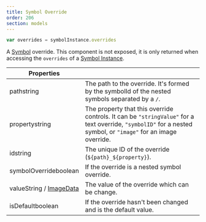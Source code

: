 ```yaml
---
title: Symbol Override
order: 206
section: models
---
```


```javascript
var overrides = symbolInstance.overrides
```

A [Symbol](https://www.sketchapp.com/docs/symbols/) override. This component is not exposed, it is only returned when accessing the `overrides` of a [Symbol Instance](#symbol-instance).

| Properties                                                          |                                                                                                                                                                |
| ------------------------------------------------------------------- | -------------------------------------------------------------------------------------------------------------------------------------------------------------- |
| path<span class="arg-type">string</span>                            | The path to the override. It's formed by the symbolId of the nested symbols separated by a `/`.                                                                |
| property<span class="arg-type">string</span>                        | The property that this override controls. It can be `"stringValue"` for a text override, `"symbolID"` for a nested symbol, or `"image"` for an image override. |
| id<span class="arg-type">string</span>                              | The unique ID of the override (`${path}_${property}`).                                                                                                         |
| symbolOverride<span class="arg-type">boolean</span>                 | If the override is a nested symbol override.                                                                                                                   |
| value<span class="arg-type">String / [ImageData](#imagedata)</span> | The value of the override which can be change.                                                                                                                 |
| isDefault<span class="arg-type">boolean</span>                      | If the override hasn't been changed and is the default value.                                                                                                  |
